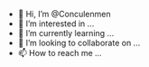 - 👋 Hi, I’m @Conculenmen
- 👀 I’m interested in ...
- 🌱 I’m currently learning ...
- 💞️ I’m looking to collaborate on ...
- 📫 How to reach me ...

<!---
Conculenmen/Conculenmen is a ✨ special ✨ repository because its `README.md` (this file) appears on your GitHub profile.
You can click the Preview link to take a look at your changes.
--->

